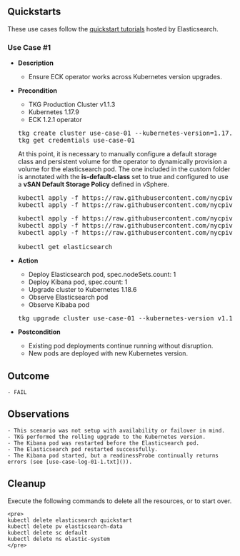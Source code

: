 ## Quickstarts

These use cases follow the [quickstart tutorials](https://www.elastic.co/guide/en/cloud-on-k8s/current/k8s-quickstart.html) hosted by Elasticsearch.

### Use Case #1

  - **Description**
    - Ensure ECK operator works across Kubernetes version upgrades.

  - **Precondition**
    - TKG Production Cluster v1.1.3
    - Kubernetes 1.17.9
    - ECK 1.2.1 operator
    
    <pre>
    tkg create cluster use-case-01 --kubernetes-version=1.17.9 --plan=prod
    tkg get credentials use-case-01
    </pre>
    
    At this point, it is necessary to manually configure a default storage class and persistent volume for the operator to dynamically provision a volume for the elasticsearch pod. The one included in the custom folder is annotated with the **is-default-class** set to true and configured to use a **vSAN Default Storage Policy** defined in vSphere.
    
    <pre>
    kubectl apply -f https://raw.githubusercontent.com/nycpivot/elastic-cloud-kubernetes/main/common/storage.yaml
    kubectl apply -f https://raw.githubusercontent.com/nycpivot/elastic-cloud-kubernetes/main/common/pv.yaml
    </pre>
    
    <pre>
    kubectl apply -f https://raw.githubusercontent.com/nycpivot/elastic-cloud-kubernetes/main/artifacts/all-in-one.yaml
    kubectl apply -f https://raw.githubusercontent.com/nycpivot/elastic-cloud-kubernetes/main/artifacts/elasticsearch.yaml
    kubectl apply -f https://raw.githubusercontent.com/nycpivot/elastic-cloud-kubernetes/main/artifacts/kibana.yaml
    
    kubectl get elasticsearch
    </pre>
    
  - **Action**
    - Deploy Elasticsearch pod, spec.nodeSets.count: 1
    - Deploy Kibana pod, spec.count: 1
    - Upgrade cluster to Kubernetes 1.18.6
    - Observe Elasticsearch pod
    - Observe Kibaba pod
    
    <pre>
    tkg upgrade cluster use-case-01 --kubernetes-version v1.18.6
    </pre>
    
  - **Postcondition**
    - Existing pod deployments continue running without disruption.
	- New pods are deployed with new Kubernetes version.
	
## Outcome

	- FAIL

## Observations

	- This scenario was not setup with availability or failover in mind.
	- TKG performed the rolling upgrade to the Kubernetes version.
	- The Kibana pod was restarted before the Elasticsearch pod.
	- The Elasticsearch pod restarted successfully.
	- The Kibana pod started, but a readinessProbe continually returns errors (see [use-case-log-01-1.txt]()).

## Cleanup

Execute the following commands to delete all the resources, or to start over.

    <pre>
    kubectl delete elasticsearch quickstart
    kubectl delete pv elasticsearch-data
    kubectl delete sc default
    kubectl delete ns elastic-system
    </pre>
